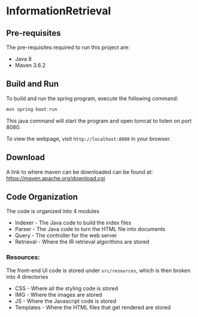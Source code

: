 # InformationRetrieval
## Pre-requisites
The pre-requisites required to run this project are:

* Java 8
* Maven 3.6.2

## Build and Run
To build and run the spring program, execute the following command:
```java
mvn spring-boot:run
```
This java command will start the program and open tomcat to listen on port 8080. 

To view the webpage, visit ` http://localhost:8080 ` in your browser.

## Download

A link to where maven can be downloaded can be found at:  
https://maven.apache.org/download.cgi

## Code Organization  

The code is organized into 4 modules  
* Indexer - The Java code to build the index files  
* Parser - The Java code to turn the HTML file into documents  
* Query - The controller for the web server  
* Retrieval - Where the IR retrieval algorithms are stored  

### Resources:  
The front-end UI code is stored under `src/resources`, which is then broken into 4 directories  
* CSS - Where all the styling code is stored
* IMG - Where the images are stored
* JS - Where the Javascript code is stored
* Templates - Where the HTML files that get rendered are stored